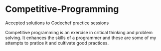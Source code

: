 # Competitive-Programming
Accepted solutions to Codechef practice sessions

Competitive programming is an exercise in critical thinking and problem solving. It enhances the skills of a programmer and these are some of my attempts to pratice it and cultivate good practices. 
